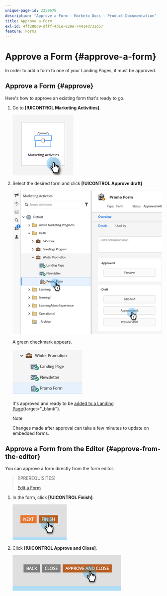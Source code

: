 ```yaml
---
unique-page-id: 2359578
description: "Approve a Form - Marketo Docs - Product Documentation"
title: Approve a Form
exl-id: 4ff280d9-dfff-4d1e-829e-74414d731d57
feature: Forms
---
```

# Approve a Form {#approve-a-form}

In order to add a form to one of your Landing Pages, it must be approved.

## Approve a Form {#approve}

Here's how to approve an existing form that's ready to go.

1. Go to **[!UICONTROL Marketing Activities]**.

   ![](assets/approve-a-form-1.png)

1. Select the desired form and click **[!UICONTROL Approve draft]**.

   ![](assets/approve-a-form-2.png)

   A green checkmark appears.

   ![](assets/approve-a-form-3.png)

   It's approved and ready to be [added to a Landing Page](/help/marketo/product-docs/demand-generation/landing-pages/understanding-landing-pages/approve-unapprove-or-delete-a-landing-page.md){target="_blank"}.

   >[!NOTE]
   >
   >Changes made after approval can take a few minutes to update on embedded forms.

## Approve a Form from the Editor {#approve-from-the-editor}

You can approve a form directly from the form editor.

>[!PREREQUISITES]
>
>[Edit a Form](/help/marketo/product-docs/demand-generation/forms/form-actions/edit-a-form.md)

1. In the form, click **[!UICONTROL Finish]**.

   ![](assets/approve-a-form-4.png)

1. Click **[!UICONTROL Approve and Close]**.

   ![](assets/approve-a-form-5.png)
